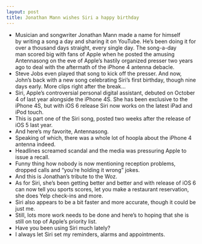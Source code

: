 ```yaml
---
layout: post
title: Jonathan Mann wishes Siri a happy birthday
---
```

* Musician and songwriter Jonathan Mann made a name for himself by writing a song a day and sharing it on YouTube. He’s been doing it for over a thousand days straight, every single day. The song-a-day man scored big with fans of Apple when he posted the amusing Antennasong on the eve of Apple’s hastily organized presser two years ago to deal with the aftermath of the iPhone 4 antenna debacle.
* Steve Jobs even played that song to kick off the presser. And now, John’s back with a new song celebrating Siri’s first birthday, though nine days early. More clips right after the break…
* Siri, Apple’s controversial personal digital assistant, debuted on October 4 of last year alongside the iPhone 4S. She has been exclusive to the iPhone 4S, but with iOS 6 release Siri now works on the latest iPad and iPod touch.
* This is part one of the Siri song, posted two weeks after the release of iOS 5 last year.
* And here’s my favorite, Antennasong.
* Speaking of which, there was a whole lot of hoopla about the iPhone 4 antenna indeed.
* Headlines screamed scandal and the media was pressuring Apple to issue a recall.
* Funny thing how nobody is now mentioning reception problems, dropped calls and “you’re holding it wrong” jokes.
* And this is Jonathan’s tribute to the Woz.
* As for Siri, she’s been getting better and better and with release of iOS 6 can now tell you sports scores, let you make a restaurant reservation, she does Yelp check-ins and more.
* Siri also appears to be a bit faster and more accurate, though it could be just me.
* Still, lots more work needs to be done and here’s to hoping that she is still on top of Apple’s priority list.
* Have you been using Siri much lately?
* I always let Siri set my reminders, alarms and appointments.

